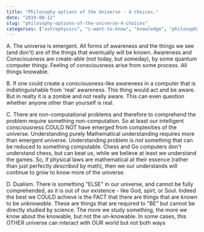 ```yaml
---
title: "Philosophy options of the Universe - 4 choices."
date: "2019-08-12"
slug: "philosophy-options-of-the-universe-4-choices"
categories: ["astrophysics", "i-want-to-know", "knowledge", "philosophy", "thinking"]
---
```


<!-- wp:paragraph {"dropCap":true} -->
<p class="has-drop-cap">A. The universe is emergent.  All forms of awareness and the things we see (and don't) are of the things that eventually will be known. Awareness and Consciousness are create-able (not today, but someday), by some quantum computer thingy. Feeling of consciousness arise from some process. All things knowable.  </p>
<!-- /wp:paragraph -->

<!-- wp:paragraph {"dropCap":true} -->
<p class="has-drop-cap">B.  If one could create a consciousness-like awareness in a  computer that is indistinguishable from 'real' awareness.  This thing would act and be aware.  But in realty it is a zombie and not really aware. This can even question whether anyone other than yourself is real.</p>
<!-- /wp:paragraph -->

<!-- wp:paragraph {"dropCap":true} -->
<p class="has-drop-cap">C. There are non-computational problems and therefore to comprehend the problem require something non-computation. So at least our intelligent consciousness COULD NOT have emerged from complexities of the universe.  Understanding purely Mathematical understanding requires more than emergent universe. Understanding problem is <em>not </em>something that can be reduced to something computable. Chess and Go computers don't understand chess, but can beat us, while we believe at least we understand the games. So,  if physical laws are mathematical at their essence (rather than just perfectly <em>described </em>by math), then we our understands will continue to grow to know more of the universe.</p>
<!-- /wp:paragraph -->

<!-- wp:paragraph {"dropCap":true} -->
<p class="has-drop-cap">D.    Dualism.  There is something "ELSE" in our universe, and cannot be fully comprehended, as it is out of our existence - like God, spirt, or Soul. Indeed the best we COULD achieve is the FACT that there are things that are <em>known</em> to be <em>unknowable.</em> These are things that are required to "BE" but cannot be directly studied by science.  The more we study something, the more we know about the knowable, but not the un-knowable. In some cases, this OTHER universe can interact with OUR world but not both ways</p>
<!-- /wp:paragraph -->

<!-- wp:paragraph -->
<p></p>
<!-- /wp:paragraph -->
